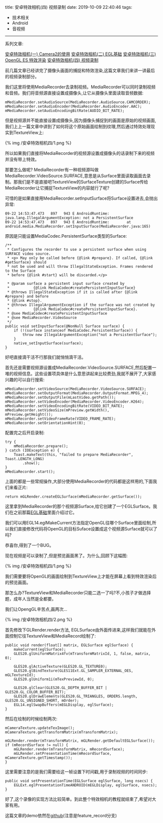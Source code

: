 title: 安卓特效相机(四) 视频录制
date: 2019-10-09 22:40:46
tags:
  - 技术相关
  - Android
  - 音视频
---

系列文章:

[安卓特效相机(一) Camera2的使用](http://blog.islinjw.cn/2019/08/27/%E5%AE%89%E5%8D%93%E7%89%B9%E6%95%88%E7%9B%B8%E6%9C%BA-%E4%B8%80-Camera2%E7%9A%84%E4%BD%BF%E7%94%A8/)
[安卓特效相机(二) EGL基础](http://blog.islinjw.cn/2019/09/13/%E5%AE%89%E5%8D%93%E7%89%B9%E6%95%88%E7%9B%B8%E6%9C%BA-%E4%BA%8C-EGL%E5%9F%BA%E7%A1%80/)
[安卓特效相机(三) OpenGL ES 特效渲染](http://blog.islinjw.cn/2019/09/22/%E5%AE%89%E5%8D%93%E7%89%B9%E6%95%88%E7%9B%B8%E6%9C%BA-%E4%B8%89-OpenGL-ES-%E7%89%B9%E6%95%88%E6%B8%B2%E6%9F%93/)
[安卓特效相机(四) 视频录制](http://blog.islinjw.cn/2019/10/09/%E5%AE%89%E5%8D%93%E7%89%B9%E6%95%88%E7%9B%B8%E6%9C%BA-%E5%9B%9B-%E8%A7%86%E9%A2%91%E5%BD%95%E5%88%B6/)

前几篇文章已经讲完了摄像头画面的捕捉和特效渲染,这篇文章我们来讲一讲最后的视频录制部分。

我们这里将使用MediaRecorder去录制视频。MediaRecorder可以同时录制视频和音频。我们将音频源直接设置成摄像头,让它从摄像头里面读取音频数据:

```
mMediaRecorder.setAudioSource(MediaRecorder.AudioSource.CAMCORDER);
mMediaRecorder.setAudioEncoder(MediaRecorder.AudioEncoder.AAC);
mMediaRecorder.setAudioEncodingBitRate(AUDIO_BIT_RATE);
```

但是视频源并不能直接设置成摄像头,因为摄像头捕捉到的画面是原始的视频画面,我们上上一篇文章中讲到了如何将这个原始画面绘制到纹理,然后通过特效处理现实到TextureView上:

{% img /安卓特效相机四/1.png %}

所以如果我们直接将MediaRecorder的视频源设置成摄像头的话录制下来的视频并没有带上特效。

那要怎么做呢? MediaRecorder有一种视频源叫做MediaRecorder.VideoSource.SURFACE,意思是从Surface里面读取画面去录制。那我们是不是直接吧TextureView的SurfaceTexture创建的Surface传给MediaRecorder让它捕捉TextureView的内容就行了呢?

可惜的是如果直接用MediaRecorder.setInputSurface将Surface设置进去,会抛出异常:

```
09-22 14:53:47.473   897   943 E AndroidRuntime: java.lang.IllegalArgumentException: not a PersistentSurface
09-22 14:53:47.473   897   943 E AndroidRuntime:        at android.media.MediaRecorder.setInputSurface(MediaRecorder.java:165)
```

原因是只能设置MediaCodec.PersistentSurface类型的Surface:

```
/**
 * Configures the recorder to use a persistent surface when using SURFACE video source.
 * <p> May only be called before {@link #prepare}. If called, {@link #getSurface} should
 * not be used and will throw IllegalStateException. Frames rendered to the Surface
 * before {@link #start} will be discarded.</p>

 * @param surface a persistent input surface created by
 *           {@link MediaCodec#createPersistentInputSurface}
 * @throws IllegalStateException if it is called after {@link #prepare} and before
 * {@link #stop}.
 * @throws IllegalArgumentException if the surface was not created by
 *           {@link MediaCodec#createPersistentInputSurface}.
 * @see MediaCodec#createPersistentInputSurface
 * @see MediaRecorder.VideoSource
 */
public void setInputSurface(@NonNull Surface surface) {
    if (!(surface instanceof MediaCodec.PersistentSurface)) {
        throw new IllegalArgumentException("not a PersistentSurface");
    }
    native_setInputSurface(surface);
}
```

好吧直接滴干活不行那我们就悄悄滴干活。

首先还是需要视频源设置成MediaRecorder.VideoSource.SURFACE,然后配置一堆的视频信息。这些设置项具体是什么意思讲起来比较费劲,我就不展开了,大家感兴趣的可以自行搜索:

```
mMediaRecorder.setVideoSource(MediaRecorder.VideoSource.SURFACE);
mMediaRecorder.setOutputFormat(MediaRecorder.OutputFormat.MPEG_4);
mMediaRecorder.setOutputFile(mLastVideo.getPath());
mMediaRecorder.setVideoEncoder(MediaRecorder.VideoEncoder.H264);
mMediaRecorder.setVideoEncodingBitRate(VIDEO_BIT_RATE);
mMediaRecorder.setVideoSize(mPreview.getWidth(), mPreview.getHeight());
mMediaRecorder.setVideoFrameRate(VIDEO_FRAME_RATE);
mMediaRecorder.setOrientationHint(0);
```

配置完之后开启录制:

```
try {
    mMediaRecorder.prepare();
} catch (IOException e) {
    Toast.makeText(this, "failed to prepare MediaRecorder", Toast.LENGTH_LONG)
        .show();
}
mMediaRecorder.start();
```

上面的都是一些常规操作,大部分使用MediaRecorder的代码都是这样用的,下面我们来看正片:

```
return mGLRender.createEGLSurface(mMediaRecorder.getSurface());
```

这里拿到MediaRecorder的那个视频源Surface,给它创建了一个EGLSurface。我们在之前那篇[EGL基础](http://blog.islinjw.cn/2019/09/13/%E5%AE%89%E5%8D%93%E7%89%B9%E6%95%88%E7%9B%B8%E6%9C%BA-%E4%BA%8C-EGL%E5%9F%BA%E7%A1%80/)里面介绍过它。

我们可以用EGL14.eglMakeCurrent方法指定OpenGL往哪个Surface里面绘制,所以我们直接修改代码将OpenGL的目标Suface设置成这个视频源Surface就可以了吗?

恭喜你,得到了一个BUG。

现在视频是可以录制了,但是预览画面黑了。为什么,回顾下这幅图:

{% img /安卓特效相机四/1.png %}

我们需要要将OpenGL的画面绘制到TextureView上才能在屏幕上看到特效渲染后的预览画面。

那怎么办?TextureView和MediaRecorder只能二选一了吗?不,小孩子才做选择题，成年人当然是全都要。

我们让OpengGL辛苦点,画两次...

{% img /安卓特效相机四/2.png %}

首先修改下GLRender.render方法, EGLSurface由外面传进来,这样我们就能在外面控制它往TextureView和MediaRecord绘制了:

```
public void render(float[] matrix, EGLSurface eglSurface) {
    makeCurrent(eglSurface);
    GLES20.glUniformMatrix4fv(mTransformMatrixId, 1, false, matrix, 0);

    GLES20.glActiveTexture(GLES20.GL_TEXTURE0);
    GLES20.glBindTexture(GLES11Ext.GL_SAMPLER_EXTERNAL_OES, mGLTextureId);
    GLES20.glUniform1i(mTexPreviewId, 0);

    GLES20.glClear(GLES20.GL_DEPTH_BUFFER_BIT | GLES20.GL_COLOR_BUFFER_BIT);
    GLES20.glDrawElements(GLES20.GL_TRIANGLES, ORDERS.length, GLES20.GL_UNSIGNED_SHORT, mOrder);
    EGL14.eglSwapBuffers(mEGLDisplay, eglSurface);
}
```

然后在绘制的时候绘制两次:

```
mCameraTexture.updateTexImage();
mCameraTexture.getTransformMatrix(mTransformMatrix);

mGLRender.render(mTransformMatrix, mGLRender.getDefaultEGLSurface());
if (mRecordSurface != null) {
    mGLRender.render(mTransformMatrix, mRecordSurface);
    mGLRender.setPresentationTime(mRecordSurface, mCameraTexture.getTimestamp());
}
```

这里需要注意的是我们需要给这一帧设置下时间戳,用于录制视频的时间同步:

```
public void setPresentationTime(EGLSurface eglSurface, long nsecs) {
    EGLExt.eglPresentationTimeANDROID(mEGLDisplay, eglSurface, nsecs);
}
```

好了,这个录像的实现方法比较简单。到此整个特效相机的教程就结束了,希望对大家有用。

这篇文章的demo依然在[github](https://github.com/bluesky466/CameraDemo/tree/feature_record)(注意是feature_record分支)